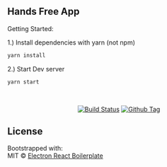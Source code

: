 ## Hands Free App

Getting Started:

1.) Install dependencies with yarn (not npm)

```md
yarn install
```

2.) Start Dev server

```md
yarn start
```

<br>
<div align="center">

[![Build Status][github-actions-status]][github-actions-url]
[![Github Tag][github-tag-image]][github-tag-url]

<!-- [![OpenCollective](https://opencollective.com/electron-react-boilerplate/backers/badge.svg)](#backers)
[![OpenCollective](https://opencollective.com/electron-react-boilerplate/sponsors/badge.svg)](#sponsors)
[![StackOverflow][stackoverflow-img]][stackoverflow-url] -->

</div>

## License

Bootstrapped with:
<br>
MIT © [Electron React Boilerplate](https://github.com/electron-react-boilerplate)

[github-actions-status]: https://github.com/electron-react-boilerplate/electron-react-boilerplate/workflows/Test/badge.svg
[github-actions-url]: https://github.com/electron-react-boilerplate/electron-react-boilerplate/actions
[github-tag-image]: https://img.shields.io/github/tag/electron-react-boilerplate/electron-react-boilerplate.svg?label=version
[github-tag-url]: https://github.com/electron-react-boilerplate/electron-react-boilerplate/releases/latest

